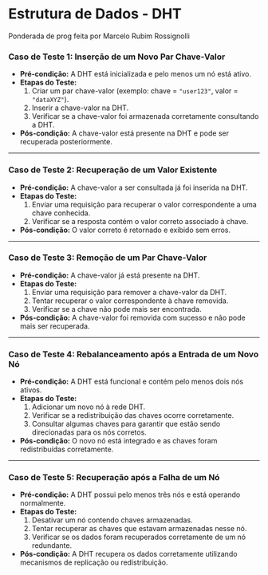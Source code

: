# Estrutura de Dados - DHT
 Ponderada de prog feita por Marcelo Rubim Rossignolli

### **Caso de Teste 1: Inserção de um Novo Par Chave-Valor**
- **Pré-condição:** A DHT está inicializada e pelo menos um nó está ativo.
- **Etapas do Teste:**
  1. Criar um par chave-valor (exemplo: chave = `"user123"`, valor = `"dataXYZ"`).
  2. Inserir a chave-valor na DHT.
  3. Verificar se a chave-valor foi armazenada corretamente consultando a DHT.
- **Pós-condição:** A chave-valor está presente na DHT e pode ser recuperada posteriormente.

---

### **Caso de Teste 2: Recuperação de um Valor Existente**
- **Pré-condição:** A chave-valor a ser consultada já foi inserida na DHT.
- **Etapas do Teste:**
  1. Enviar uma requisição para recuperar o valor correspondente a uma chave conhecida.
  2. Verificar se a resposta contém o valor correto associado à chave.
- **Pós-condição:** O valor correto é retornado e exibido sem erros.

---

### **Caso de Teste 3: Remoção de um Par Chave-Valor**
- **Pré-condição:** A chave-valor já está presente na DHT.
- **Etapas do Teste:**
  1. Enviar uma requisição para remover a chave-valor da DHT.
  2. Tentar recuperar o valor correspondente à chave removida.
  3. Verificar se a chave não pode mais ser encontrada.
- **Pós-condição:** A chave-valor foi removida com sucesso e não pode mais ser recuperada.

---

### **Caso de Teste 4: Rebalanceamento após a Entrada de um Novo Nó**
- **Pré-condição:** A DHT está funcional e contém pelo menos dois nós ativos.
- **Etapas do Teste:**
  1. Adicionar um novo nó à rede DHT.
  2. Verificar se a redistribuição das chaves ocorre corretamente.
  3. Consultar algumas chaves para garantir que estão sendo direcionadas para os nós corretos.
- **Pós-condição:** O novo nó está integrado e as chaves foram redistribuídas corretamente.

---

### **Caso de Teste 5: Recuperação após a Falha de um Nó**
- **Pré-condição:** A DHT possui pelo menos três nós e está operando normalmente.
- **Etapas do Teste:**
  1. Desativar um nó contendo chaves armazenadas.
  2. Tentar recuperar as chaves que estavam armazenadas nesse nó.
  3. Verificar se os dados foram recuperados corretamente de um nó redundante.
- **Pós-condição:** A DHT recupera os dados corretamente utilizando mecanismos de replicação ou redistribuição.